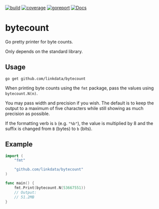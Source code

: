 [![build](https://github.com/linkdata/bytecount/actions/workflows/go.yml/badge.svg)](https://github.com/linkdata/bytecount/actions/workflows/go.yml)
[![coverage](https://coveralls.io/repos/github/linkdata/bytecount/badge.svg?branch=main)](https://coveralls.io/github/linkdata/bytecount?branch=main)
[![goreport](https://goreportcard.com/badge/github.com/linkdata/bytecount)](https://goreportcard.com/report/github.com/linkdata/bytecount)
[![Docs](https://godoc.org/github.com/linkdata/bytecount?status.svg)](https://godoc.org/github.com/linkdata/bytecount)

# bytecount

Go pretty printer for byte counts.

Only depends on the standard library.

## Usage

`go get github.com/linkdata/bytecount`

When printing byte counts using the `fmt` package, pass the values using `bytecount.N(n)`.

You may pass width and precision if you wish. The default is to keep the output to
a maximum of five characters while still showing as much precision as possible.

If the formatting verb is `b` (e.g. `"%b"`), the value is multiplied by 8 and the
suffix is changed from `B` (bytes) to `b` (bits).

## Example

```go
import (
	"fmt"

	"github.com/linkdata/bytecount"
)

func main() {
	fmt.Print(bytecount.N(53667551))
	// Output:
	// 51.2MB
}
```